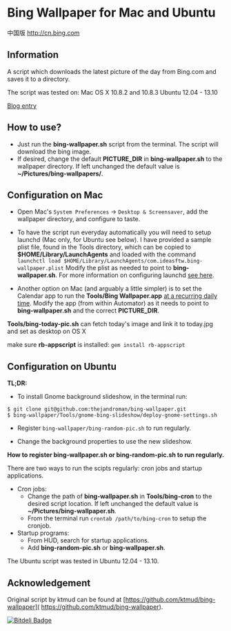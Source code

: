 Bing Wallpaper for Mac and Ubuntu
=================================

中国版
http://cn.bing.com

Information
-----------
A script which downloads the latest picture of the day from Bing.com and saves
it to a directory.

The script was tested on:
    Mac OS X 10.8.2 and 10.8.3
    Ubuntu 12.04 - 13.10

[Blog entry](http://blog.ideasftw.com/2012/12/bing-desktop-for-mac.html)

How to use?
-----------
* Just run the **bing-wallpaper.sh** script from the terminal. The script will
download the bing image.
* If desired, change the default **PICTURE_DIR** in **bing-wallpaper.sh** to the
wallpaper directory. If left unchanged the default value is
**~/Pictures/bing-wallpapers/**.

Configuration on Mac
--------------------
* Open Mac's `System Preferences` -> `Desktop & Screensaver`, add the wallpaper
directory, and configure to taste.

* To have the script run everyday automatically you will need to setup launchd
(Mac only, for Ubuntu see below). I have provided a sample plist file, found in
the Tools directory, which can be copied to **$HOME/Library/LaunchAgents** and
loaded with the command
  `launchctl load $HOME/Library/LaunchAgents/com.ideasftw.bing-wallpaper.plist`
Modify the plist as needed to point to **bing-wallpaper.sh**. For more
information on configuring launchd [see here](
http://blog.ideasftw.com/2013/02/run-script-from-launchd-instead-of-cron.html).

* Another option on Mac (and arguably a little simpler) is to set the Calendar
app to run the **Tools/Bing Wallpaper.app** [at a recurring daily time](
http://blog.ideasftw.com/2013/03/use-mac-calendar-and-automator-to-run.html).
Modify the app (from within Automator) as it needs to point to
**bing-wallpaper.sh** and the correct **PICTURE_DIR**.

**Tools/bing-today-pic.sh** can fetch today's image and link it to today.jpg and set as desktop on OS X

make sure **rb-appscript** is installed: `gem install rb-appscript`

Configuration on Ubuntu
-----------------------
**TL;DR:**

* To install Gnome background slideshow, in the terminal run:

```
$ git clone git@github.com:thejandroman/bing-wallpaper.git
$ bing-wallpaper/Tools/gnome-bing-slideshow/deploy-gnome-settings.sh
```

* Register `bing-wallpaper/bing-random-pic.sh` to run regularly.

* Change the background properties to use the new slideshow.

**How to register bing-wallpaper.sh or bing-random-pic.sh to run regularly.**

There are two ways to run the scipts regularly: cron jobs and startup
applications.
* Cron jobs:
  * Change the path of **bing-wallpaper.sh** in **Tools/bing-cron** to the
    desired script location. If left unchanged the default value is
    **~/Pictures/bing-wallpaper.sh**.
  * From the terminal run `crontab /path/to/bing-cron` to setup the cronjob.
* Startup programs:
  * From HUD, search for startup applications.
  * Add **bing-random-pic.sh** or **bing-wallpaper.sh**.

The Ubuntu script was tested in Ubuntu 12.04 - 13.10.

Acknowledgement
---------------
Original script by ktmud can be found at
[https://github.com/ktmud/bing-wallpaper](
https://github.com/ktmud/bing-wallpaper).


[![Bitdeli Badge](https://d2weczhvl823v0.cloudfront.net/thejandroman/bing-wallpaper/trend.png)](https://bitdeli.com/free "Bitdeli Badge")

